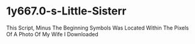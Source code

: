 # 1y667.0-s-Little-Sisterr
This Script, Minus The Beginning Symbols Was Located Within The Pixels Of A Photo Of My Wife I Downloaded
